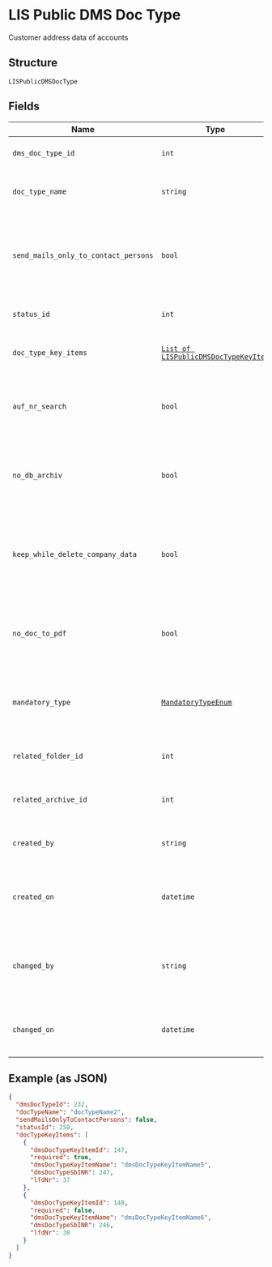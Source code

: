 
# LIS Public DMS Doc Type

Customer address data of accounts

## Structure

`LISPublicDMSDocType`

## Fields

| Name | Type | Tags | Description |
|  --- | --- | --- | --- |
| `dms_doc_type_id` | `int` | Optional | Gets or sets the DMS doc type id. |
| `doc_type_name` | `string` | Optional | Gets or sets the name of the doc type. |
| `send_mails_only_to_contact_persons` | `bool` | Optional | Gets or sets a value indicating whether [send mails only to contact persons]. |
| `status_id` | `int` | Optional | Gets or sets the status identifier. |
| `doc_type_key_items` | [`List of LISPublicDMSDocTypeKeyItem`](../../doc/models/lis-public-dms-doc-type-key-item.md) | Optional | Gets or sets the doc type key items. |
| `auf_nr_search` | `bool` | Optional | Gets or sets a value indicating whether [auf nr search]. |
| `no_db_archiv` | `bool` | Optional | Gets or sets a value indicating whether [no database archiv]. |
| `keep_while_delete_company_data` | `bool` | Optional | Gets or sets a value indicating whether [keep while delete company data]. |
| `no_doc_to_pdf` | `bool` | Optional | Gets or sets a value indicating whether [no document to PDF]. |
| `mandatory_type` | [`MandatoryTypeEnum`](../../doc/models/mandatory-type-enum.md) | Optional | Gets or sets a value indicating whether [mandatory document]. |
| `related_folder_id` | `int` | Optional | Gets or sets the related folder identifier. |
| `related_archive_id` | `int` | Optional | Gets or sets the related archive identifier. |
| `created_by` | `string` | Optional | Gets or sets the date the item was created. |
| `created_on` | `datetime` | Optional | Gets or sets the name of the user that created this item. |
| `changed_by` | `string` | Optional | Gets or sets the name of the user that made the last change to this item. |
| `changed_on` | `datetime` | Optional | Gets or sets the date of the last change to this item. |

## Example (as JSON)

```json
{
  "dmsDocTypeId": 232,
  "docTypeName": "docTypeName2",
  "sendMailsOnlyToContactPersons": false,
  "statusId": 250,
  "docTypeKeyItems": [
    {
      "dmsDocTypeKeyItemId": 147,
      "required": true,
      "dmsDocTypeKeyItemName": "dmsDocTypeKeyItemName5",
      "dmsDocTypeSbINR": 247,
      "lfdNr": 37
    },
    {
      "dmsDocTypeKeyItemId": 148,
      "required": false,
      "dmsDocTypeKeyItemName": "dmsDocTypeKeyItemName6",
      "dmsDocTypeSbINR": 246,
      "lfdNr": 38
    }
  ]
}
```

